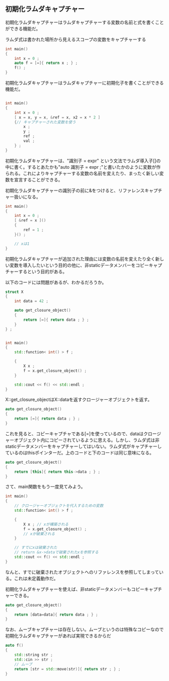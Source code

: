 ## 初期化ラムダキャプチャー

初期化ラムダキャプチャーはラムダキャプチャーする変数の名前と式を書くことができる機能だ。

ラムダ式は書かれた場所から見えるスコープの変数をキャプチャーする

~~~cpp
int main()
{
    int x = 0 ;
    auto f = [=]{ return x ; } ;
    f() ;
}
~~~

初期化ラムダキャプチャーはラムダキャプチャーに初期化子を書くことができる機能だ。


~~~cpp

int main()
{
    int x = 0 ;
    [ x = x, y = x, &ref = x, x2 = x * 2 ]
    {// キャプチャーされた変数を使う
        x ;
        y ;
        ref ;
        val ;
    } ;
}
~~~~

初期化ラムダキャプチャーは、"識別子 = expr" という文法でラムダ導入子[]の中に書く。するとあたかも"auto 識別子 = expr ;"と書いたかのように変数が作られる。これによりキャプチャーする変数の名前を変えたり、まったく新しい変数を宣言することができる。

初期化ラムダキャプチャーの識別子の前に&をつけると、リファレンスキャプチャー扱いになる。

~~~cpp
int main()
{
    int x = 0 ;
    [ &ref = x ]()
    {
        ref = 1 ;
    }() ;

    // xは1
}
~~~


初期化ラムダキャプチャーが追加された理由には変数の名前を変えたり全く新しい変数を導入したいという目的の他に、非staticデータメンバーをコピーキャプチャーするという目的がある。

以下のコードには問題があるが、わかるだろうか。

~~~cpp
struct X
{
    int data = 42 ;

    auto get_closure_object()
    {
        return [=]{ return data ; } ;
    }
} ;


int main()
{
    std::function< int() > f ;

    {
        X x ;
        f = x.get_closure_object() ;
    }

    std::cout << f() << std::endl ;
}
~~~

X::get_closure_objectはX::dataを返すクロージャーオブジェクトを返す。

~~~c++
auto get_closure_object()
{
    return [=]{ return data ; } ;
}
~~~

これを見ると、コピーキャプチャである[=]を使っているので、dataはクロージャーオブジェクト内にコピーされているように思える。しかし、ラムダ式は非staticデータメンバーをキャプチャーしてはいない。ラムダ式がキャプチャーしているのはthisポインターだ。上のコードと下のコードは同じ意味になる。

~~~c++
auto get_closure_object()
{
    return [this]{ return this->data ; } ;
}
~~~

さて、main関数をもう一度見てみよう。

~~~c++
int main()
{
    // クロージャーオブジェクトを代入するための変数
    std::function< int() > f ;

    {
        X x ; // xが構築される
        f = x.get_closure_object() ;
        // xが破棄される
    }

    // すでにxは破棄された
    // return &x->dataで破棄されたxを参照する
    std::cout << f() << std::endl ;
}
~~~

なんと、すでに破棄されたオブジェクトへのリファレンスを参照してしまっている。これは未定義動作だ。

初期化ラムダキャプチャーを使えば、非staticデータメンバーもコピーキャプチャーできる。

~~~c++
auto get_closure_object()
{
    return [data=data]{ return data ; } ;
}
~~~

なお、ムーブキャプチャーは存在しない。ムーブというのは特殊なコピーなので初期化ラムダキャプチャーがあれば実現できるからだ

~~~cpp
auto f()
{
    std::string str ;
    std::cin >> str ;
    // ムーブ
    return [str = std::move(str)]{ return str ; } ;
}
~~~


